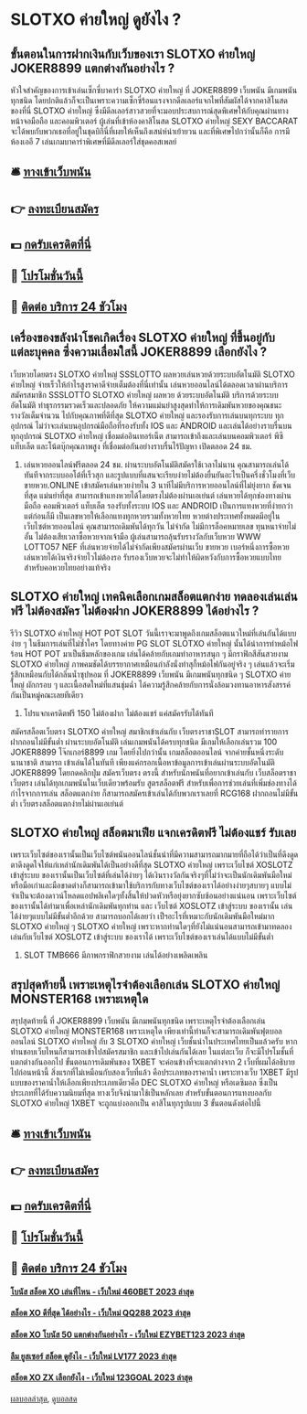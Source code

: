 # SLOTXO ค่ายใหญ่ ดูยังไง ?
## ขั้นตอนในการฝากเงินกับเว็บของเรา SLOTXO ค่ายใหญ่ JOKER8899 แตกต่างกันอย่างไร ?
หัวใจสำคัญของการเข้าเล่นเซ็กซี่บาคาร่า SLOTXO ค่ายใหญ่ ที่ JOKER8899 เว็บพนัน มีเกมพนันทุกชนิด โดยปกติแล้วก็จะเป็นเพราะความเซ็กซี่ร้อนแรงจากดีลเลอร์แจกไพที่สัมผัสได้จากคาสิโนสดของที่นี่ SLOTXO ค่ายใหญ่ ซึ่งมีดีลเลอร์สาวสวยที่จะมอบประสบการณ์สุดพิเศษให้กับคุณผ่านทางหน้าจอมือถือ และคอมพิวเตอร์ ผู้เล่นที่เข้าห้องคาสิโนสด SLOTXO ค่ายใหญ่ SEXY BACCARAT จะได้พบกับพวกเธอที่อยู่ในชุดบิกินี่ที่เผยให้เห็นถึงเสน่ห์น่าเย้ายวน และที่พิเศษไปกว่านั้นก็คือ การมีห้องเออี 7 เล่นเกมบาคาร่าพิเศษที่มีดีลเลอร์ใส่ชุดคอสเพลย์

## 🛎 [ทางเข้าเว็บพนัน](https://bit.ly/3SdLNi2)
## 👉 [ลงทะเบียนสมัคร](https://bit.ly/3SdLNi2)
## 💵 [กดรับเครดิตที่นี่](https://bit.ly/3dyRKHj)
## 👑 [โปรโมชั่นวันนี้](https://bit.ly/3dyRKHj)
## 📱 [ติดต่อ บริการ 24 ชัวโมง](https://bit.ly/3dyRKHj)

## เครื่องของขลังนำโชคเกิดเรื่อง SLOTXO ค่ายใหญ่ ที่ขึ้นอยู่กับแต่ละบุคคล ซึ่งความเลื่อมใสนี้ JOKER8899 เลือกยังไง ?
เว็บหวยโดยตรง SLOTXO ค่ายใหญ่ SSSLOTTO ผลหวยเล่นหวยด้วยระบบอัตโนมัติ SLOTXO ค่ายใหญ่ จ่ายเร็วให้กำไรสูงราคาดีจ่ายเต็มต้องที่นี่เท่านั้น เล่นหวยออนไลน์ได้ตลอดเวลาผ่านบริการสมัครสมาชิก SSSLOTTO SLOTXO ค่ายใหญ่ ผลหวย ด้วยระบบอัตโนมัติ บริการด้วยระบบอัตโนมัติ ทำธุรกรรมรวดเร็วและปลอดภัย ให้ความแม่นยำสูงสุดทำให้การเดิมพันหวยของคุณชนะรางวัลเต็มจำนวน ไปกับคุณภาพที่ดีที่สุด SLOTXO ค่ายใหญ่ และรองรับการเล่นบนทุกระบบ ทุกอุปกรณ์ ไม่ว่าจะเล่นบนอุปกรณ์มือถือที่รองรับทั้ง IOS และ ANDROID และเล่นได้อย่างราบรื่นบนทุกอุปกรณ์ SLOTXO ค่ายใหญ่ เชื่อมต่ออินเทอร์เน็ต สามารถเข้าถึงและเล่นบนคอมพิวเตอร์ พีซี แท็บเล็ต และโน้ตบุ๊กคุณภาพสูง ที่เชื่อมต่อกันอย่างราบรื่นไร้ปัญหา เปิดตลอด 24 ชม.
1. เล่นหวยออนไลน์ฟรีตลอด 24 ชม. ผ่านระบบอัตโนมัติสมัครใช้เวลาไม่นาน คุณสามารถเล่นได้ทันทีจากระบบออโต้ที่เร็วสุก และรูปแบบที่แสนจะเรียบง่ายไม่ต้องยื่นยันอะไรเป็นครึ่งชั่วโมงที่เว็บขายหวย.ONLINE เข้าสมัครเล่นหวยง่ายใน 3 นาทีไม่มีบริการหวยออนไลน์ที่ไม่ยุ่งยาก ชัดเจนที่สุด แม่นยำที่สุด สามารถเข้าแทงหวยได้โดยตรงไม่ต้องผ่านเอเย่นต์ เล่นหวยได้ทุกช่องทางผ่านมือถือ คอมพิวเตอร์ แท็บเล็ต รองรับทั้งระบบ IOS และ ANDROID เป็นการแทงหวยที่ง่ายกว่าแต่ก่อนก็มี เป็นเลขหวยให้เลือกแทงทุกหวยรวมทั้งหวยไทย หวยต่างประเทศทั้งหมดมีอยู่ในเว็บไซต์หวยออนไลน์ คุณสามารถเดิมพันได้ทุกวัน ไม่จำกัด ไม่มีการล็อคหมายเลข ทุนหนาจ่ายไม่อั้น ไม่ต้องเสียเวลาซื้อหวยจากเจ้ามือ ผู้เล่นสามารถลุ้นรับรางวัลกับเว็บหวย WWW LOTTO57 NEF ที่เล่นหวยจ่ายได้ไม่จำกัดเพียงสมัครผ่านเว็บ ขายหวย เบอร์หนึ่งการซื้อหวยเล่นหวยได้เงินจริงจ่ายไวไม่ต้องรอ รับรองเว็บหวยจะไม่ทำให้ผิดหวังกับการซื้อหวยแบบไทยสำหรับคอหวยไทยอย่างแท้จริง

## SLOTXO ค่ายใหญ่ เทคนิคเลือกเกมสล็อตแตกง่าย ทดลองเล่นเล่นฟรี ไม่ต้องสมัคร ไม่ต้องฝาก JOKER8899 ได้อย่างไร ?
รีวิว SLOTXO ค่ายใหญ่ HOT POT SLOT วันนี้เราจะมาพูดถึงเกมสล็อตแนวใหม่ที่เล่นกันได้แบบง่าย ๆ ในธีมการเล่นที่ไม่ซ้ำใคร โดยทางค่าย PG SLOT SLOTXO ค่ายใหญ่ นั้นได้นำการทำหม้อไฟร้อน HOT POT มาเป็นธีมหลักของเกม เล่นได้คล้ายกับเกมทำอาหารสนุก ๆ มีกราฟิกสีสันสวยงาม SLOTXO ค่ายใหญ่ ภาพคมชัดได้บรรยากาศเหมือนกำลังนั่งทำสุกี้หม้อไฟกันอยู่จริง ๆ เล่นแล้วจะเริ่มรู้สึกเหมือนกับได้กลิ่นน้ำซุปหอม ที่ JOKER8899 เว็บพนัน มีเกมพนันทุกชนิด ๆ SLOTXO ค่ายใหญ่ ผักกรอบ ๆ และเนื้อสดใหม่ที่แสนชุ่มฉ่ำ ได้ความรู้สึกคล้ายกับการนั่งล้อมวงทานอาหารสังสรรค์กันเป็นหมู่คณะเลยทีเดียว
1. โปรแจกเครดิตฟรี 150 ไม่ต้องฝาก ไม่ต้องแชร์ แค่สมัครรับได้ทันที

สมัครสล็อตเว็บตรง SLOTXO ค่ายใหญ่ สมาชิกเข้าเล่นกับ เว็บตรงราชาSLOT สามารถทำรายการ ฝากถอนไม่มีขั้นต่ำ ผ่านระบบอัตโนมัติ เล่นเกมพนันได้ครบทุกชนิด มีเกมให้เลือกเล่นรวม 100 JOKER8899 โจ๊กเกอร์8899 เกม โดยยิ่งไปกว่านั้น เกมสล็อตออนไลน์ จากค่ายชั้นหนึ่งระดับนานาชาติ สามารถ เข้าเล่นได้ในทันที เพียงแค่กรอกเนื้อหาข้อมูลการเข้าเล่นผ่านระบบอัตโนมัติ JOKER8899 โดยกดคลิกปุ่ม สมัครเว็บตรง ตรงนี้ สำหรับนักพนันที่อยากเข้าเล่นกับ เว็บสล็อตราชาเว็บตรง เล่นได้ทุกเกมพนันในเว็บเดียวพร้อมรับ สูตรสล็อตฟรี สำหรับเพื่อการช่วยเล่นที่เพิ่มช่องทางได้กำไรจากการเล่น สล็อตแตกง่าย ก็สามารถสมัครเข้าเล่นได้กับพวกเราเลยที่ RCG168 ฝากถอนไม่มีขั้นต่ำ เว็บตรงสล็อตแตกง่ายไม่ผ่านเอเย่นต์

## SLOTXO ค่ายใหญ่ สล็อตมาเฟีย แจกเครดิตฟรี ไม่ต้องแชร์ รับเลย
เพราะเว็บไซต์ของเรานั้นเป็นเว็บไซต์พนันออนไลน์ชั้นนำที่มีความสามารถมากมายที่ถือได้ว่าเป็นที่ดึงดูดตาดึงดูดใจให้แก่เหล่านักเดิมพันได้เป็นอย่างดีที่สุด SLOTXO ค่ายใหญ่ เพราะเว็บไซต์ XOSLOTZ เข้าสู่ระบบ ของเรานั้นเป็นเว็บไซต์ที่เล่นได้ง่ายๆ ได้เงินรางวัลกันจริงๆที่ไม่ว่าจะเป็นนักเดิมพันมือใหม่หรือมือเก่าและมือขาดต่างก็สามารถเข้ามาใช้บริการกับทางเว็บไซต์ของเราได้อย่างง่ายๆสบายๆ แบบไม่จำเป็นจะต้องดาวน์โหลดแอปพลิเคใดๆทั้งสิ้นให้ปวดหัวหรือยุ่งยากซับซ้อนอย่างแน่นอน เพราะเว็บไซต์ของเรานั้นได้ทำมาเพื่อเหล่านักเดิมพันทุกท่าน และ เว็บไซต์ XOSLOTZ เข้าสู่ระบบ ของเรานั้น เล่นได้ง่ายๆแบบไม่มีขั้นต่ำอีกด้วย สามารถบอกได้เลยว่า เป็ฯอะไรที่เหมาะกับนักเดิมพันมือใหม่มาก SLOTXO ค่ายใหญ่ ๆ SLOTXO ค่ายใหญ่ เพราะหากท่านใดๆที่ยังไม่แน่นอนสามารถเข้ามาทดลองเล่นกับเว็บไซต์ XOSLOTZ เข้าสู่ระบบ ของเราได้ เพราะเว็บไซต์ของเราเล่นได้แบบไม่มีขั้นต่ำ
1. SLOT TMB666 มีภาพกราฟิกสวยงาม เล่นได้อย่างเพลิดเพลิน

## สรุปสุดท้ายนี้ เพราะเหตุไรจำต้องเลือกเล่น SLOTXO ค่ายใหญ่ MONSTER168 เพราะเหตุใด
สรุปสุดท้ายนี้ ที่ JOKER8899 เว็บพนัน มีเกมพนันทุกชนิด เพราะเหตุไรจำต้องเลือกเล่น SLOTXO ค่ายใหญ่ MONSTER168 เพราะเหตุใด เพียงเท่านี้ท่านก็จะสามารถเดิมพันฟุตบอลออนไลน์ SLOTXO ค่ายใหญ่ กับ 3 SLOTXO ค่ายใหญ่ เว็บชั้นนำในประเทศไทยเป็นแล้วครับ หากท่านชอบเว็บไหนก็สามารถเข้าไปสมัครสมาชิก และเข้าไปเล่นกันได้เลย ในแต่ละเว็บ ก็จะมีโปรโมชั้นที่แตกต่างกันออกไป
ขั้นตอนการเดิมพันของ 1XBET จะค่อนข้างที่จะแตกต่างจาก 2 เว็บที่ผมได้อธิบายไปก่อนหน้านี้ สิ่งแรกที่ไม่เหมือนกับสองเว็บที่แล้ว คือประเภทของราคาน้ำ เพราะทางเว็บ 1XBET มีรูปแบบของราคาน้ำให้เลือกเพียงประเภทเดียวคือ DEC SLOTXO ค่ายใหญ่ หรือเดซิมอล ซึ่งเป็นประเภทที่ได้รับความนิยมที่สุด ทางเว็บจึงนำมาใช้เป็นหลักเลย สำหรับขั้นตอนการแทงบอลกับ SLOTXO ค่ายใหญ่ 1XBET จะถูกแบ่งออกเป็น คาสิโนทุกรูปแบบ 3 ขั้นตอนดังต่อไปนี้

## 🛎 [ทางเข้าเว็บพนัน](https://bit.ly/3SdLNi2)
## 👉 [ลงทะเบียนสมัคร](https://bit.ly/3SdLNi2)
## 💵 [กดรับเครดิตที่นี่](https://bit.ly/3dyRKHj)
## 👑 [โปรโมชั่นวันนี้](https://bit.ly/3dyRKHj)
## 📱 [ติดต่อ บริการ 24 ชัวโมง](https://bit.ly/3dyRKHj)

#### [โบนัส สล็อต XO เล่นที่ไหน - เว็บใหม่ 460BET 2023 ล่าสุด](https://atom.io/themes/โบนัส%20สล็อต%20xo%20เล่นที่ไหน%20-%20เว็บใหม่%20460bet%202023%20ล่าสุด)
#### [สล็อต XO ดีที่สุด ได้อย่างไร - เว็บใหม่ QQ288 2023 ล่าสุด](https://atom.io/themes/สล็อต%20xo%20ดีที่สุด%20ได้อย่างไร%20-%20เว็บใหม่%20qq288%202023%20ล่าสุด)
#### [สล็อต XO โบนัส 50 แตกต่างกันอย่างไร - เว็บใหม่ EZYBET123 2023 ล่าสุด](https://atom.io/themes/สล็อต%20xo%20โบนัส%2050%20แตกต่างกันอย่างไร%20-%20เว็บใหม่%20ezybet123%202023%20ล่าสุด)
#### [ลืม ยูสเซอร์ สล็อต ดูยังไง - เว็บใหม่ LV177 2023 ล่าสุด](https://atom.io/themes/ลืม%20ยูสเซอร์%20สล็อต%20ดูยังไง%20-%20เว็บใหม่%20lv177%202023%20ล่าสุด)
#### [สล็อต XO ZX เลือกยังไง - เว็บใหม่ 123GOAL 2023 ล่าสุด](https://atom.io/themes/สล็อต%20xo%20zx%20เลือกยังไง%20-%20เว็บใหม่%20123goal%202023%20ล่าสุด)

[ผลบอลล่าสุด](https://siamsport.tv "ผลบอลล่าสุด"), [ดูบอลสด](https://siamsport.tv/ดูบอลสด "ดูบอลสด")